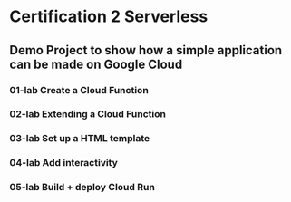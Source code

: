 # Certification 2 Serverless

## Demo Project to show how a simple application can be made on Google Cloud

### 01-lab Create a Cloud Function
### 02-lab Extending a Cloud Function
### 03-lab Set up a HTML template
### 04-lab Add interactivity
### 05-lab Build + deploy Cloud Run
